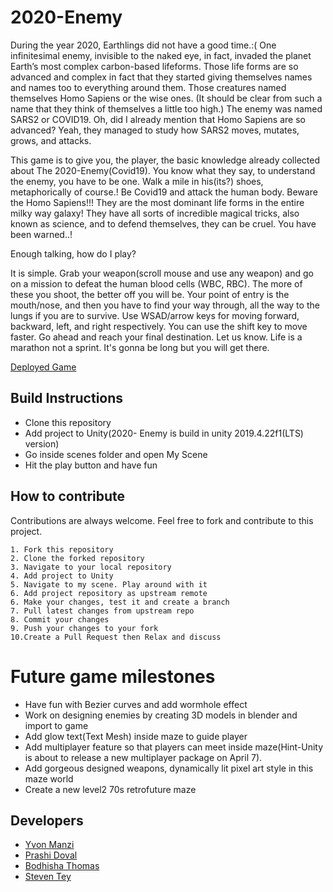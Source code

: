 # 2020-Enemy
During the year 2020, Earthlings did not have a good time.:( One infinitesimal enemy, invisible to the naked eye, in fact, invaded the planet Earth’s most complex carbon-based lifeforms. Those life forms are so advanced and complex in fact that they started giving themselves names and names too to everything around them. Those creatures named themselves Homo Sapiens or the wise ones. (It should be clear from such a name that they think of themselves a little too high.) The enemy was named SARS2 or COVID19. Oh, did I already mention that Homo Sapiens are so advanced? Yeah, they managed to study how SARS2 moves, mutates, grows, and attacks. 

This game is to give you, the player, the basic knowledge already collected about The 2020-Enemy(Covid19). You know what they say, to understand the enemy, you have to be one. Walk a mile in his(its?) shoes, metaphorically of course.! Be Covid19 and attack the human body. Beware the Homo Sapiens!!! They are the most dominant life forms in the entire milky way galaxy! They have all sorts of incredible magical tricks, also known as science, and to defend themselves, they can be cruel. You have been warned..! 

Enough talking, how do I play?

It is simple. Grab your weapon(scroll mouse and use any weapon) and go on a mission to defeat the human blood cells (WBC, RBC). The more of these you shoot, the better off you will be. Your point of entry is the mouth/nose, and then you have to find your way through, all the way to the lungs if you are to survive. Use WSAD/arrow keys for moving forward, backward, left, and right respectively. You can use the shift key to move faster. Go ahead and reach your final destination. Let us know. Life is a marathon not a sprint. It's gonna be long but you will get there. 

[Deployed Game](https://yvon.itch.io/the-2020-enemy)


## Build Instructions

- Clone this repository 
- Add project to Unity(2020- Enemy is build in unity 2019.4.22f1(LTS) version) 
- Go inside scenes folder and open My Scene
- Hit the play button and have fun

## How to contribute

Contributions are always welcome. Feel free to fork and contribute to this project.

```
1. Fork this repository
2. Clone the forked repository
3. Navigate to your local repository
4. Add project to Unity
5. Navigate to my scene. Play around with it
6. Add project repository as upstream remote
6. Make your changes, test it and create a branch 
7. Pull latest changes from upstream repo
8. Commit your changes
9. Push your changes to your fork
10.Create a Pull Request then Relax and discuss
```

# Future game milestones

- Have fun with Bezier curves and add wormhole effect
- Work on designing enemies by creating 3D models in blender and import to game
- Add glow text(Text Mesh) inside maze to guide player
- Add multiplayer feature so that players can meet inside maze(Hint-Unity is about to release a new multiplayer package on April 7).
- Add gorgeous designed weapons, dynamically lit pixel art style in this maze world
- Create a new level2 70s retrofuture maze


## Developers

* [Yvon Manzi](https://github.com/yvonmanzi)
* [Prashi Doval](https://github.com/prashi23)
* [Bodhisha Thomas](https://github.com/bodhisha)
* [Steven Tey](https://github.com/steven-tey)

